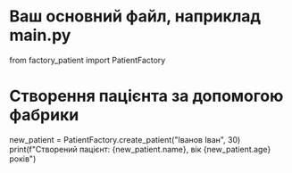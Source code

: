 # Ваш основний файл, наприклад main.py

from factory_patient import PatientFactory

# Створення пацієнта за допомогою фабрики
new_patient = PatientFactory.create_patient("Іванов Іван", 30)
print(f"Створений пацієнт: {new_patient.name}, вік {new_patient.age} років")

